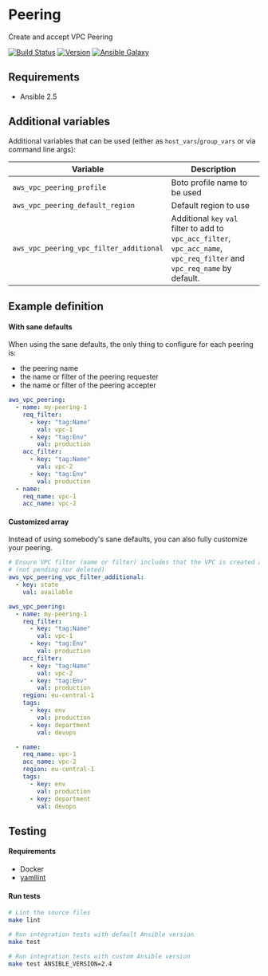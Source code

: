 # Peering

Create and accept VPC Peering

[![Build Status](https://travis-ci.org/Flaconi/ansible-role-aws-vpc-peering.svg?branch=master)](https://travis-ci.org/Flaconi/ansible-role-aws-vpc-peering)
[![Version](https://img.shields.io/github/tag/Flaconi/ansible-role-aws-vpc-peering.svg)](https://github.com/Flaconi/ansible-role-aws-vpc-peering/tags)
[![Ansible Galaxy](https://img.shields.io/ansible/role/d/25995.svg)](https://galaxy.ansible.com/Flaconi/aws-vpc-peering/)

## Requirements

* Ansible 2.5

## Additional variables

Additional variables that can be used (either as `host_vars`/`group_vars` or via command line args):

| Variable                                | Description                  |
|-----------------------------------------|------------------------------|
| `aws_vpc_peering_profile`               | Boto profile name to be used |
| `aws_vpc_peering_default_region`        | Default region to use        |
| `aws_vpc_peering_vpc_filter_additional` | Additional `key` `val` filter to add to `vpc_acc_filter`, `vpc_acc_name`, `vpc_req_filter` and `vpc_req_name` by default. |

## Example definition

#### With sane defaults
When using the sane defaults, the only thing to configure for each peering is:
* the peering name
* the name or filter of the peering requester
* the name or filter of the peering accepter

```yml
aws_vpc_peering:
  - name: my-peering-1
    req_filter:
      - key: "tag:Name"
	    val: vpc-1
      - key: "tag:Env"
	    val: production
    acc_filter:
      - key: "tag:Name"
	    val: vpc-2
      - key: "tag:Env"
	    val: production
  - name:
    req_name: vpc-1
    acc_name: vpc-2
```

#### Customized array
Instead of using somebody's sane defaults, you can also fully customize your peering.

```yml
# Ensure VPC filter (name or filter) includes that the VPC is created already
# (not pending nor deleted)
aws_vpc_peering_vpc_filter_additional:
  - key: state
    val: available

aws_vpc_peering:
  - name: my-peering-1
    req_filter:
      - key: "tag:Name"
	    val: vpc-1
      - key: "tag:Env"
	    val: production
    acc_filter:
      - key: "tag:Name"
	    val: vpc-2
      - key: "tag:Env"
	    val: production
    region: eu-central-1
    tags:
      - key: env
        val: production
      - key: department
        val: devops

  - name:
    req_name: vpc-1
    acc_name: vpc-2
    region: eu-central-1
    tags:
      - key: env
        val: production
      - key: department
        val: devops
```


## Testing

#### Requirements

* Docker
* [yamllint](https://github.com/adrienverge/yamllint)

#### Run tests

```bash
# Lint the source files
make lint

# Run integration tests with default Ansible version
make test

# Run integration tests with custom Ansible version
make test ANSIBLE_VERSION=2.4
```

